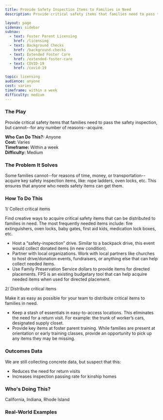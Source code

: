 ```yaml
---
title: Provide Safety Inspection Items to Families in Need
description: Provide critical safety items that families need to pass the safety inspection, but cannot--for any number of reasons--acquire. 

layout: page
sidenav: sidebar
subnav:
  - text: Foster Parent Licensing
    href: /licensing
  - text: Background Checks
    href: /background-checks
  - text: Extended Foster Care
    href: /extended-foster-care
  - text: COVID-19
    href: /covid-19

topic: licensing
audience: anyone
cost: varies
timeframe: within a week
difficulty: medium
---
```



### The Play

Provide critical safety items that families need to pass the safety inspection, but cannot--for any number of reasons--acquire. 

**Who Can Do This?:**
Anyone<br />
**Cost:**
Varies<br />
**Timeframe:**
Within a week<br />
**Difficulty:**
Medium<br />

### The Problem It Solves

Some families cannot--for reasons of time, money, or transportation--acquire key safety inspection items, like: rope ladders, oven locks, etc. This ensures that anyone who needs safety items can get them. 

### How To Do This

1/ Collect critical items

Find creative ways to acquire critical safety items that can be distributed to families in need. The most frequently needed items include: fire extinguishers, oven locks, baby gates, first aid kids, medication lock boxes, etc. 

* Host a “safety-inspection” drive. Similar to a backpack drive, this event would collect donated items (in new condition).
* Partner with local organizations. Work with local partners like churches to host drive/donation events, fundraisers, or anything else that can help collect needed items. 
* Use Family Preservation Service dollars to provide items for directed placements. FPS is an existing budgetary tool that can help acquire needed items when used for directed placement. 

2/ Distribute critical items

Make it as easy as possible for your team to distribute critical items to families in need. 

* Keep a stash of essentials in easy-to-access locations. This eliminates the need for a return visit. For example: the trunk of worker’s cars, designated supply closet.
* Provide key items at foster parent training. While families are present at orientation or early training classes, provide an opportunity to pick up any items they may be missing.


### Outcomes Data

We are still collecting concrete data, but suspect that this:

* Reduces the need for return visits
* Increases inspection passing rate for kinship homes

### Who's Doing This?

California, Indiana, Rhode Island

### Real-World Examples